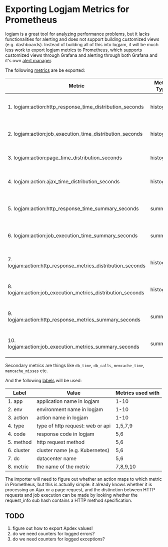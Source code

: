 # Exporting Logjam Metrics for Prometheus

logjam is a great tool for analyzing performance problems, but it lacks functionalities
for alerting and does not support building customized views (e.g. dashboards). Instead of
building all of this into logjam, it will be much less work to export logjam metrics to
Prometheus, which supports customized views through Grafana and alerting through both
Grafana and it's own [alert manager].

The following [metrics] are be exported:

| Metric                                                          | Metric Type | Usage Pattern                            |
|-----------------------------------------------------------------|-------------|------------------------------------------|
| 1. logjam:action:http\_response\_time\_distribution\_seconds    | histogram   | used for both web and API requests       |
| 2. logjam:action:job\_execution\_time\_distribution\_seconds    | histogram   | used for all kinds of background jobs    |
| 3. logjam:action:page\_time\_distribution\_seconds              | histogram   | used for page load times, RUM            |
| 4. logjam:action:ajax\_time\_distribution\_seconds              | histogram   | used for ajax requests, RUM              |
| 5. logjam:action:http\_response\_time\_summary\_seconds         | summary     | used for both web and API requests       |
| 6. logjam:action:job\_execution\_time\_summary\_seconds         | summary     | used for all kinds of background jobs    |
| 7. logjam:action:http\_response\_metrics\_distribution\_seconds | histogram   | same as 1, but for all secondary metrics |
| 8. logjam:action:job\_execution\_metrics\_distribution\_seconds | histogram   | same as 2, but for all secondary metrics |
| 9. logjam:action:http\_response\_metrics\_summary\_seconds      | summary     | same as 5, but for all secondary metrics |
| 10. logjam:action:job\_execution\_metrics\_summary\_seconds     | summary     | same as 5, but for all secondary metrics |

Secondary metrics are things like `db_time`, `db_calls`, `memcache_time`,
`memcache_misses` etc.


And the following [labels] will be used:

| Label      | Value                            | Metrics used with |
|------------|----------------------------------|-------------------|
| 1. app     | application name in logjam       | 1-10              |
| 2. env     | environment name in logjam       | 1-10              |
| 3. action  | action name in logjam            | 1-10              |
| 4. type    | type of http request: web or api | 1,5,7,9           |
| 4. code    | response code in logjam          | 5,6               |
| 5. method  | http request method              | 5,6               |
| 6. cluster | cluster name (e.g. Kubernetes)   | 5,6               |
| 7. dc      | datacenter name                  | 5,6               |
| 8. metric  | the name of the metric           | 7,8,9,10          |


The importer will need to figure out whether an action maps to which metric in Prometheus,
but this is actually simple: it already knows whether it is processing an Ajax or a page
request, and the distinction between HTTP requests and job execution can be made by
looking whether the request\_info sub hash contains a HTTP method specification.

## TODO

1. figure out how to export Apdex values!
2. do we need counters for logged errors?
2. do we need counters for logged exceptions?


[metrics]: https://prometheus.io/docs/concepts/data_model/
[labels]: https://prometheus.io/docs/practices/naming/
[histogram]: https://prometheus.io/docs/concepts/metric_types/#histogram
[summary]: https://prometheus.io/docs/concepts/metric_types/#summary
[alert manager]: https://prometheus.io/docs/alerting/overview/
